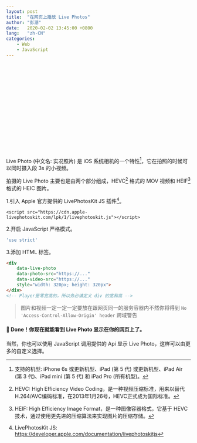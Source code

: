 ```yaml
---
layout: post
title:  "在网页上播放 Live Photos"
author: "彭淜"
date:   2020-02-02 13:45:00 +0800
lang:   "zh-CN"
categories: 
    - Web
    - JavaScript
---
```

<script src="/blog/assets/js/livephotoskit/livephotoskit.js"></script>
<div id="livephoto" style="width: 320px; height: 240px; margin:0px auto 15px"></div>
<script>
'use strict';
const player = LivePhotosKit.augmentElementAsPlayer(document.getElementById('livephoto'));
player.photoSrc = '/blog/assets/file/2020-02-02-fireworks.jpg';
player.videoSrc = '/blog/assets/file/2020-02-02-fireworks.mov';
player.addEventListener('canplay', evt => console.log('player ready', evt));
player.addEventListener('error', evt => console.log('player load error', evt));
player.addEventListener('ended', evt => console.log('player finished playing through', evt));
window.ontouchstart = function(e) { 
    e.preventDefault(); 
};
</script>

Live Photo (中文名: 实况照片) 是 iOS 系统相机的一个特性[^1]，它在拍照的时候可以同时摄入段 3s 的小视频。

拍摄的 Live Photo 主要也是由两个部分组成，HEVC[^2] 格式的 MOV 视频和 HEIF[^3] 格式的 HEIC 图片。

1.引入 Apple 官方提供的 LivePhotosKit JS 插件[^4]。

```
<script src="https://cdn.apple-livephotoskit.com/lpk/1/livephotoskit.js"></script>
```

2.开启 JavaScript 严格模式。

``` javascript
'use strict'
```

3.添加 HTML 标签。

``` html
<div
    data-live-photo
    data-photo-src="https://..."
    data-video-src="https://..."
    style="width: 320px; height: 320px">            
</div>
<!-- Player是零宽高的，所以务必请定义 div 的宽和高 -->
```
> 图片和视频一定一定一定要放在跟网页同一的服务容器内不然你将得到 `No 'Access-Control-Allow-Origin' header` 跨域警告

#### 🍺 Done！你现在就能看到 Live Photo 显示在你的网页上了。

当然，你也可以使用 JavaScript 调用提供的 Api 显示 Live Photo，这样可以由更多的自定义选择。



[^1]: 支持的机型: iPhone 6s 或更新机型、iPad (第 5 代) 或更新机型、iPad Air (第 3 代)、iPad mini (第 5 代) 和 iPad Pro (所有机型)。
[^2]: HEVC: High Efficiency Video Coding，是一种视频压缩标准，用来以替代H.264/AVC编码标准，在2013年1月26号，HEVC正式成为国际标准。
[^3]: HEIF: High Efficiency Image Format，是一种图像容器格式，它基于 HEVC 技术，通过使用更先进的压缩算法来实现图片的压缩存储。
[^4]: LivePhotosKit JS: https://developer.apple.com/documentation/livephotoskitjs